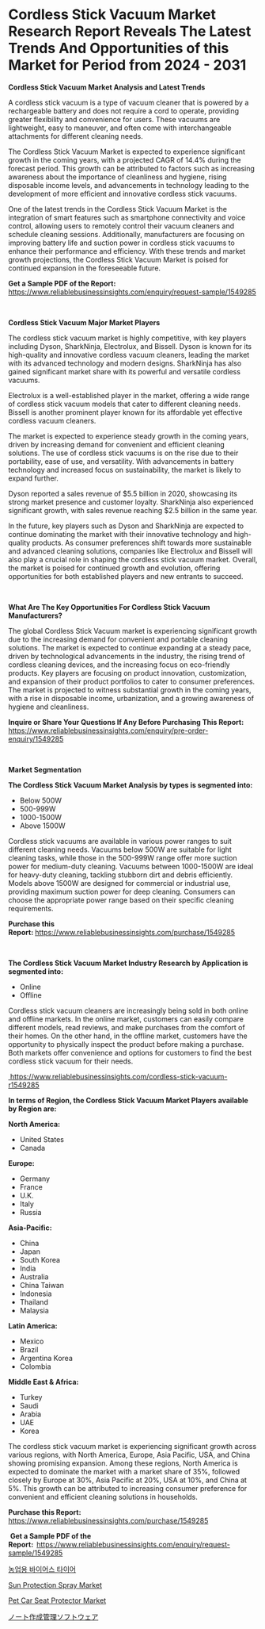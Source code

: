 <p><h1>Cordless Stick Vacuum Market Research Report Reveals The Latest Trends And Opportunities of this Market for Period from 2024 - 2031</h1></p><p><strong>Cordless Stick Vacuum Market Analysis and Latest Trends</strong></p>
<p><p>A cordless stick vacuum is a type of vacuum cleaner that is powered by a rechargeable battery and does not require a cord to operate, providing greater flexibility and convenience for users. These vacuums are lightweight, easy to maneuver, and often come with interchangeable attachments for different cleaning needs.</p><p>The Cordless Stick Vacuum Market is expected to experience significant growth in the coming years, with a projected CAGR of 14.4% during the forecast period. This growth can be attributed to factors such as increasing awareness about the importance of cleanliness and hygiene, rising disposable income levels, and advancements in technology leading to the development of more efficient and innovative cordless stick vacuums.</p><p>One of the latest trends in the Cordless Stick Vacuum Market is the integration of smart features such as smartphone connectivity and voice control, allowing users to remotely control their vacuum cleaners and schedule cleaning sessions. Additionally, manufacturers are focusing on improving battery life and suction power in cordless stick vacuums to enhance their performance and efficiency. With these trends and market growth projections, the Cordless Stick Vacuum Market is poised for continued expansion in the foreseeable future.</p></p>
<p><strong>Get a Sample PDF of the Report:&nbsp;</strong> <a href="https://www.reliablebusinessinsights.com/enquiry/request-sample/1549285">https://www.reliablebusinessinsights.com/enquiry/request-sample/1549285</a></p>
<p>&nbsp;</p>
<p><strong>Cordless Stick Vacuum Major Market Players</strong></p>
<p><p>The cordless stick vacuum market is highly competitive, with key players including Dyson, SharkNinja, Electrolux, and Bissell. Dyson is known for its high-quality and innovative cordless vacuum cleaners, leading the market with its advanced technology and modern designs. SharkNinja has also gained significant market share with its powerful and versatile cordless vacuums.</p><p>Electrolux is a well-established player in the market, offering a wide range of cordless stick vacuum models that cater to different cleaning needs. Bissell is another prominent player known for its affordable yet effective cordless vacuum cleaners.</p><p>The market is expected to experience steady growth in the coming years, driven by increasing demand for convenient and efficient cleaning solutions. The use of cordless stick vacuums is on the rise due to their portability, ease of use, and versatility. With advancements in battery technology and increased focus on sustainability, the market is likely to expand further.</p><p>Dyson reported a sales revenue of $5.5 billion in 2020, showcasing its strong market presence and customer loyalty. SharkNinja also experienced significant growth, with sales revenue reaching $2.5 billion in the same year.</p><p>In the future, key players such as Dyson and SharkNinja are expected to continue dominating the market with their innovative technology and high-quality products. As consumer preferences shift towards more sustainable and advanced cleaning solutions, companies like Electrolux and Bissell will also play a crucial role in shaping the cordless stick vacuum market. Overall, the market is poised for continued growth and evolution, offering opportunities for both established players and new entrants to succeed.</p></p>
<p>&nbsp;</p>
<p><strong>What Are The Key Opportunities For Cordless Stick Vacuum Manufacturers?</strong></p>
<p><p>The global Cordless Stick Vacuum market is experiencing significant growth due to the increasing demand for convenient and portable cleaning solutions. The market is expected to continue expanding at a steady pace, driven by technological advancements in the industry, the rising trend of cordless cleaning devices, and the increasing focus on eco-friendly products. Key players are focusing on product innovation, customization, and expansion of their product portfolios to cater to consumer preferences. The market is projected to witness substantial growth in the coming years, with a rise in disposable income, urbanization, and a growing awareness of hygiene and cleanliness.</p></p>
<p><strong>Inquire or Share Your Questions If Any Before Purchasing This Report:</strong> <a href="https://www.reliablebusinessinsights.com/enquiry/pre-order-enquiry/1549285">https://www.reliablebusinessinsights.com/enquiry/pre-order-enquiry/1549285</a></p>
<p>&nbsp;</p>
<p><strong>Market Segmentation</strong></p>
<p><strong>The Cordless Stick Vacuum Market Analysis by types is segmented into:</strong></p>
<p><ul><li>Below 500W</li><li>500-999W</li><li>1000-1500W</li><li>Above 1500W</li></ul></p>
<p><p>Cordless stick vacuums are available in various power ranges to suit different cleaning needs. Vacuums below 500W are suitable for light cleaning tasks, while those in the 500-999W range offer more suction power for medium-duty cleaning. Vacuums between 1000-1500W are ideal for heavy-duty cleaning, tackling stubborn dirt and debris efficiently. Models above 1500W are designed for commercial or industrial use, providing maximum suction power for deep cleaning. Consumers can choose the appropriate power range based on their specific cleaning requirements.</p></p>
<p><strong>Purchase this Report:&nbsp;</strong><a href="https://www.reliablebusinessinsights.com/purchase/1549285">https://www.reliablebusinessinsights.com/purchase/1549285</a></p>
<p>&nbsp;</p>
<p><strong>The Cordless Stick Vacuum Market Industry Research by Application is segmented into:</strong></p>
<p><ul><li>Online</li><li>Offline</li></ul></p>
<p><p>Cordless stick vacuum cleaners are increasingly being sold in both online and offline markets. In the online market, customers can easily compare different models, read reviews, and make purchases from the comfort of their homes. On the other hand, in the offline market, customers have the opportunity to physically inspect the product before making a purchase. Both markets offer convenience and options for customers to find the best cordless stick vacuum for their needs.</p></p>
<p><a href="https://www.reliablebusinessinsights.com/cordless-stick-vacuum-r1549285">&nbsp;https://www.reliablebusinessinsights.com/cordless-stick-vacuum-r1549285</a></p>
<p><strong>In terms of Region, the Cordless Stick Vacuum Market Players available by Region are:</strong></p>
<p>
    <p> <strong> North America: </strong>
        <ul>
            <li>United States</li>
            <li>Canada</li>
        </ul>
        </p> 
    <p> <strong> Europe: </strong>
        <ul>
            <li>Germany</li>
            <li>France</li>
            <li>U.K.</li>
            <li>Italy</li>
            <li>Russia</li>
        </ul>
        </p> 
    <p> <strong> Asia-Pacific: </strong>
        <ul>
            <li>China</li>
            <li>Japan</li>
            <li>South Korea</li>
            <li>India</li>
            <li>Australia</li>
            <li>China Taiwan</li>
            <li>Indonesia</li>
            <li>Thailand</li>
            <li>Malaysia</li>
        </ul>
        </p> 
    <p> <strong> Latin America: </strong>
        <ul>
            <li>Mexico</li>
            <li>Brazil</li>
            <li>Argentina Korea</li>
            <li>Colombia</li>
        </ul>
        </p> 
    <p> <strong> Middle East & Africa: </strong>
        <ul>
            <li>Turkey</li>
            <li>Saudi</li>
            <li>Arabia</li>
            <li>UAE</li>
            <li>Korea</li>
        </ul>
    </p>
    </p>
<p><p>The cordless stick vacuum market is experiencing significant growth across various regions, with North America, Europe, Asia Pacific, USA, and China showing promising expansion. Among these regions, North America is expected to dominate the market with a market share of 35%, followed closely by Europe at 30%, Asia Pacific at 20%, USA at 10%, and China at 5%. This growth can be attributed to increasing consumer preference for convenient and efficient cleaning solutions in households.</p></p>
<p><strong>Purchase this Report: </strong><a href="https://www.reliablebusinessinsights.com/purchase/1549285">https://www.reliablebusinessinsights.com/purchase/1549285</a></p>
<p>&nbsp;<strong>Get a Sample PDF of the Report:&nbsp;&nbsp;</strong><a href="https://www.reliablebusinessinsights.com/enquiry/request-sample/1549285">https://www.reliablebusinessinsights.com/enquiry/request-sample/1549285</a></p>
<p><strong></strong></p>
<p><p><a href="https://github.com/oajzkywllm460/Market-Research-Report-List-2/blob/main/6526798150768.md">농업용 바이어스 타이어</a></p><p><a href="https://github.com/sofayahoo2023/Market-Research-Report-List-5/blob/main/sun-protection-spray-market.md">Sun Protection Spray Market</a></p><p><a href="https://github.com/joannesouthgate/Market-Research-Report-List-3/blob/main/pet-car-seat-protector-market.md">Pet Car Seat Protector Market</a></p><p><a href="https://github.com/ChloeConn27/Market-Research-Report-List-1/blob/main/3507660143021.md">ノート作成管理ソフトウェア</a></p></p>